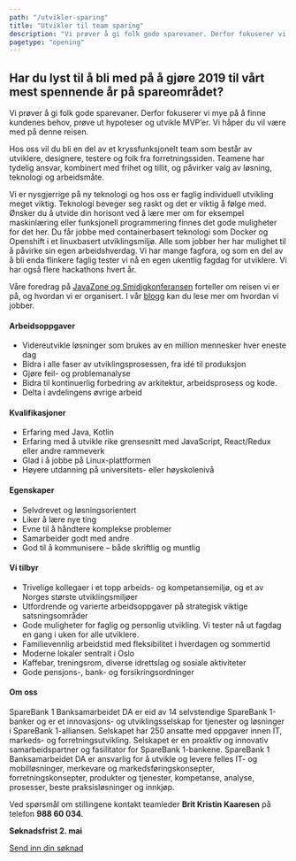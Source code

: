 ```yaml
---
path: "/utvikler-sparing"
title: "Utvikler til team sparing"
description: "Vi prøver å gi folk gode sparevaner. Derfor fokuserer vi mye på å finne kundenes behov, prøve ut hypoteser og utvikle MVP’er. Vi håper du vil være med på denne reisen."
pagetype: "opening"
---
```


## Har du lyst til å bli med på å gjøre 2019 til vårt mest spennende år på spareområdet?

Vi prøver å gi folk gode sparevaner. Derfor fokuserer vi mye på å finne kundenes behov, prøve ut hypoteser og utvikle MVP’er. Vi håper du vil være med på denne reisen.

Hos oss vil du bli en del av et kryssfunksjonelt team som består av utviklere, designere, testere og folk fra forretningssiden. Teamene har tydelig ansvar, kombinert med frihet og tillit, og påvirker valg av løsning, teknologi og arbeidsmåte.

Vi er nysgjerrige på ny teknologi og hos oss er faglig individuell utvikling meget viktig. Teknologi beveger seg raskt og det er viktig å følge med. Ønsker du å utvide din horisont ved å lære mer om for eksempel maskinlæring eller funksjonell programmering finnes det gode muligheter for det her. Du får jobbe med containerbasert teknologi som Docker og Openshift i et linuxbasert utviklingsmiljø. Alle som jobber her har mulighet til å påvirke sin egen arbeidshverdag. Vi har mange fagfora, og som en del av å bli enda flinkere faglig tester vi nå en egen ukentlig fagdag for utviklere. Vi har også flere hackathons hvert år.

Våre foredrag på [JavaZone og Smidigkonferansen](https://vimeo.com/album/4257283) forteller om reisen vi er på, og hvordan vi er organisert. I vår [blogg](https://medium.com/sparebank1-digital) kan du lese mer om hvordan vi jobber.

#### Arbeidsoppgaver
* Videreutvikle løsninger som brukes av en million mennesker hver eneste dag
* Bidra i alle faser av utviklingsprosessen, fra idé til produksjon
* Gjøre feil- og problemanalyse
* Bidra til kontinuerlig forbedring av arkitektur, arbeidsprosess og kode.
* Delta i avdelingens øvrige arbeid

#### Kvalifikasjoner
* Erfaring med Java, Kotlin
* Erfaring med å utvikle rike grensesnitt med JavaScript, React/Redux eller andre rammeverk
* Glad i å jobbe på Linux-plattformen
* Høyere utdanning på universitets- eller høyskolenivå

#### Egenskaper
* Selvdrevet og løsningsorientert
* Liker å lære nye ting
* Evne til å håndtere komplekse problemer
* Samarbeider godt med andre
* God til å kommunisere – både skriftlig og muntlig

#### Vi tilbyr
* Trivelige kollegaer i et topp arbeids- og kompetansemiljø, og et av Norges største utviklingsmiljøer
* Utfordrende og varierte arbeidsoppgaver på strategisk viktige satsningsområder
* Gode muligheter for faglig og personlig utvikling. Vi tester nå ut fagdag en gang i uken for alle utviklere.
* Familievennlig arbeidstid med fleksibilitet i hverdagen og sommertid
* Moderne lokaler sentralt i Oslo
* Kaffebar, treningsrom, diverse idrettslag og sosiale aktiviteter
* Gode pensjons-, bank- og forsikringsordninger

#### Om oss
SpareBank 1 Banksamarbeidet DA er eid av 14 selvstendige SpareBank 1-banker og er et innovasjons- og utviklingsselskap for tjenester og løsninger i SpareBank 1-alliansen. Selskapet har 250 ansatte med oppgaver innen IT, markeds- og forretningsutvikling. Selskapet er en proaktiv og innovativ samarbeidspartner og fasilitator for SpareBank 1-bankene.
SpareBank 1 Banksamarbeidet DA er ansvarlig for å utvikle og levere felles IT- og mobilløsninger, merkevare og markedsføringskonsepter, forretningskonsepter, produkter og tjenester, kompetanse, analyse, prosesser, beste praksisløsninger og innkjøp.

Ved spørsmål om stillingene kontakt teamleder **Brit Kristin Kaaresen** på telefon **988 60 034**.

**Søknadsfrist 2. mai**

[Send inn din søknad](https://www.webcruiter.no/WcMain/CvJobRespond1.aspx?company_id=2870757501&oppdragsnr=4045674140)